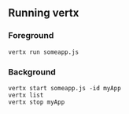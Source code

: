 ##  Running vertx

### Foreground
    vertx run someapp.js

### Background
    vertx start someapp.js -id myApp
    vertx list
    vertx stop myApp
